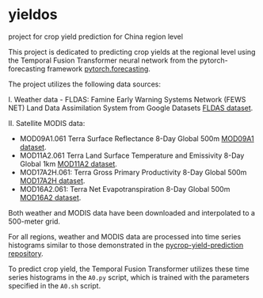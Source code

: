 # yieldos
project for crop yield prediction for China region level

This project is dedicated to predicting crop yields at the regional level using the Temporal Fusion Transformer neural network from the pytorch-forecasting framework [pytorch.forecasting](https://pytorch-forecasting.readthedocs.io/en/stable/api/pytorch_forecasting.models.temporal_fusion_transformer.TemporalFusionTransformer.html#).

The project utilizes the following data sources:

I. Weather data - FLDAS: Famine Early Warning Systems Network (FEWS NET) Land Data Assimilation System from Google Datasets [FLDAS dataset](https://developers.google.com/earth-engine/datasets/catalog/NASA_FLDAS_NOAH01_C_GL_M_V001).

II. Satellite MODIS data:

   - MOD09A1.061 Terra Surface Reflectance 8-Day Global 500m [MOD09A1 dataset](https://developers.google.com/earth-engine/datasets/catalog/MODIS_061_MOD09A1).
   - MOD11A2.061 Terra Land Surface Temperature and Emissivity 8-Day Global 1km [MOD11A2 dataset](https://developers.google.com/earth-engine/datasets/catalog/MODIS_061_MOD11A2).
   - MOD17A2H.061: Terra Gross Primary Productivity 8-Day Global 500m [MOD17A2H dataset](https://developers.google.com/earth-engine/datasets/catalog/MODIS_061_MOD17A2H).
   - MOD16A2.061: Terra Net Evapotranspiration 8-Day Global 500m [MOD16A2 dataset](https://developers.google.com/earth-engine/datasets/catalog/MODIS_061_MOD16A2).

Both weather and MODIS data have been downloaded and interpolated to a 500-meter grid.

For all regions, weather and MODIS data are processed into time series histograms similar to those demonstrated in the [pycrop-yield-prediction repository](https://github.com/gabrieltseng/pycrop-yield-prediction).

To predict crop yield, the Temporal Fusion Transformer utilizes these time series histograms in the `A0.py` script, which is trained with the parameters specified in the `A0.sh` script.

